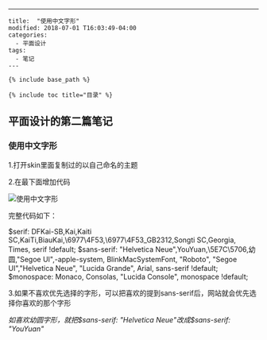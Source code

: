 ---
 	title:  "使用中文字形"
 	modified: 2018-07-01 T16:03:49-04:00
 	categories: 
 	  - 平面设计
 	tags:
 	  - 笔记
 	---
 	
 	{% include base_path %}
 	
 	{% include toc title="目录" %}
 	
 	
## 平面设计的第二篇笔记
 	
### 使用中文字形

1.打开skin里面复制过的以自己命名的主题

2.在最下面增加代码

![使用中文字形](https://gitee.com/NFUNM030/minimal-mistakes/raw/0267730dc0993dd59e1e562876c18922046c28aa/images/%E4%BD%BF%E7%94%A8%E4%B8%AD%E6%96%87%E5%AD%97%E5%BD%A2.png)

 完整代码如下：	
 
 $serif: DFKai-SB,Kai,Kaiti SC,KaiTi,BiauKai,\\6977\4F53,\\6977\4F53_GB2312,Songti SC,Georgia, Times, serif !default;
$sans-serif: "Helvetica Neue",YouYuan,\\5E7C\5706,幼圆,"Segoe UI",-apple-system, BlinkMacSystemFont, "Roboto", "Segoe UI","Helvetica Neue", "Lucida Grande", Arial, sans-serif !default;
$monospace: Monaco, Consolas, "Lucida Console", monospace !default;	

3.如果不喜欢优先选择的字形，可以把喜欢的提到sans-serif后，网站就会优先选择你喜欢的那个字形

*如喜欢幼圆字形，就把$sans-serif: "Helvetica Neue"改成$sans-serif: "YouYuan"*